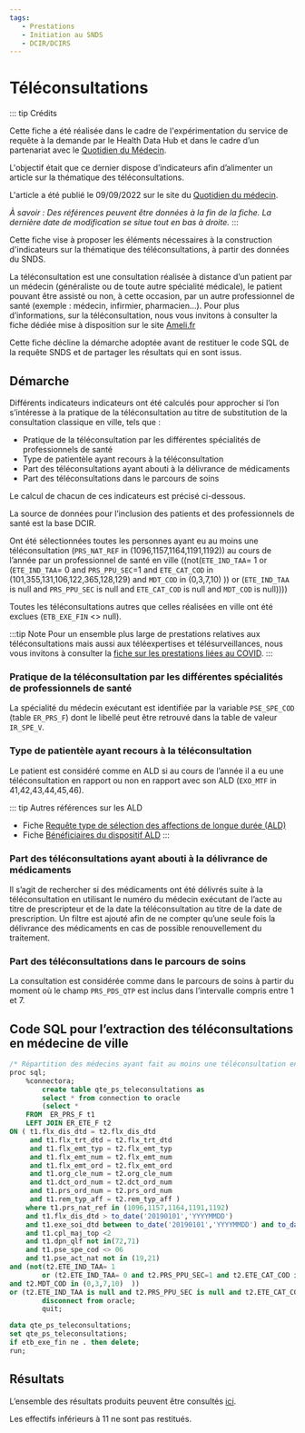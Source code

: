 ```yaml
---
tags:
   - Prestations
   - Initiation au SNDS
   - DCIR/DCIRS
---
```



# Téléconsultations
<!-- SPDX-License-Identifier: MPL-2.0 -->

<TagLinks />

::: tip Crédits

Cette fiche a été réalisée dans le cadre de l'expérimentation du service de requête à la demande par le Health Data Hub et dans le cadre d’un partenariat avec le [Quotidien du Médecin](https://www.health-data-hub.fr/quotidien-du-medecin).

L'objectif était que ce dernier dispose d’indicateurs afin d’alimenter un article sur la thématique des téléconsultations.

L'article a été publié le 09/09/2022 sur le site du [Quotidien du médecin](https://www.lequotidiendumedecin.fr/actus-medicales/politique-de-sante/qui-profite-le-boom-des-consultations-distance).

*À savoir : Des références peuvent être données à la fin de la fiche. La dernière date de modification se situe tout en bas à droite.*
::: 


Cette fiche vise à proposer les éléments nécessaires à la construction d'indicateurs sur la thématique des téléconsultations, à partir des données du SNDS.

La téléconsultation est une consultation réalisée à distance d’un patient par un médecin (généraliste ou de toute autre spécialité médicale), le patient pouvant être assisté ou non, à cette occasion, par un autre professionnel de santé (exemple : médecin, infirmier, pharmacien…). 
Pour plus d’informations, sur la téléconsultation, nous vous invitons à consulter la fiche dédiée mise à disposition sur le site [Ameli.fr](https://www.ameli.fr/assure/remboursements/rembourse/consultations-telemedecine/telemedecine/teleconsultation)

Cette fiche décline la démarche adoptée avant de restituer le code SQL de la requête SNDS et de partager les résultats qui en sont issus.

## Démarche
Différents indicateurs indicateurs ont été calculés pour approcher si l’on s’intéresse à la pratique de la téléconsultation au titre de substitution de la consultation classique en ville, tels que : 
- Pratique de la téléconsultation par les différentes spécialités de professionnels de santé
- Type de patientèle ayant recours à la téléconsultation
- Part des téléconsultations ayant abouti à la délivrance de médicaments
- Part des téléconsultations dans le parcours de soins

Le calcul de chacun de ces indicateurs est précisé ci-dessous.

La source de données pour l’inclusion des patients et des professionnels de santé est la base DCIR. 


Ont été sélectionnées toutes les personnes ayant eu au moins une téléconsultation (`PRS_NAT_REF` in (1096,1157,1164,1191,1192)) au cours de l’année par un professionnel de santé en ville ((not(`ETE_IND_TAA`= 1 or (`ETE_IND_TAA`= 0 and `PRS_PPU_SEC`=1 and `ETE_CAT_COD` in (101,355,131,106,122,365,128,129) and `MDT_COD` in (0,3,7,10)  )) or (`ETE_IND_TAA` is null and `PRS_PPU_SEC` is null and `ETE_CAT_COD` is null and `MDT_COD` is null))))

Toutes les téléconsultations autres que celles réalisées en ville ont été exclues (`ETB_EXE_FIN` <> null).


:::tip Note
Pour un ensemble plus large de prestations relatives aux téléconsultations mais aussi aux téléexpertises et télésurveillances, nous vous invitons à consulter la [fiche sur les prestations liées au COVID](prestation_covid.md).
::: 


### Pratique de la téléconsultation par les différentes spécialités de professionnels de santé
La spécialité du médecin exécutant est identifiée par la variable `PSE_SPE_COD` (table `ER_PRS_F`) dont le libellé peut être retrouvé dans la table de valeur `IR_SPE_V`.

### Type de patientèle ayant recours à la téléconsultation
Le patient est considéré comme en ALD si au cours de l’année il a eu une téléconsultation en rapport ou non en rapport avec son ALD (`EXO_MTF` in 41,42,43,44,45,46).


::: tip Autres références sur les ALD
- Fiche [Requête type de sélection des affections de longue durée (ALD)](requete_type_ald.md) 
- Fiche [Bénéficiaires du dispositif ALD](beneficiaires_ald.md)
::: 


### Part des téléconsultations ayant abouti à la délivrance de médicaments
Il s’agit de rechercher si des médicaments ont été délivrés suite à la téléconsultation en utilisant le numéro du médecin exécutant de l’acte au titre de prescripteur et de la date la téléconsultation  au titre de la date de prescription.
Un filtre est ajouté afin de ne compter qu’une seule fois la délivrance des médicaments en cas de possible renouvellement du traitement.

### Part des téléconsultations dans le parcours de soins
La consultation est considérée comme dans le parcours de soins à partir du moment où le champ `PRS_PDS_QTP` est inclus dans l’intervalle compris entre 1 et 7.


## Code SQL pour l’extraction des téléconsultations en médecine de ville
```sql
/* Répartition des médecins ayant fait au moins une téléconsultation en 2019*/
proc sql;
	%connectora;
		create table qte_ps_teleconsultations as 
	    select * from connection to oracle
		(select *
	FROM  ER_PRS_F t1
    LEFT JOIN ER_ETE_F t2 
ON ( t1.flx_dis_dtd = t2.flx_dis_dtd
     and t1.flx_trt_dtd = t2.flx_trt_dtd
     and t1.flx_emt_typ = t2.flx_emt_typ
     and t1.flx_emt_num = t2.flx_emt_num
     and t1.flx_emt_ord = t2.flx_emt_ord
     and t1.org_cle_num = t2.org_cle_num
     and t1.dct_ord_num = t2.dct_ord_num
     and t1.prs_ord_num = t2.prs_ord_num
     and t1.rem_typ_aff = t2.rem_typ_aff )
	where t1.prs_nat_ref in (1096,1157,1164,1191,1192)
	and t1.flx_dis_dtd > to_date('20190101','YYYYMMDD') 
	and t1.exe_soi_dtd between to_date('20190101','YYYYMMDD') and to_date('20191231','YYYYMMDD')
	and t1.cpl_maj_top <2
	and t1.dpn_qlf not in(72,71)
	and t1.pse_spe_cod <> 06
	and t1.pse_act_nat not in (19,21)
and (not(t2.ETE_IND_TAA= 1 
        or (t2.ETE_IND_TAA= 0 and t2.PRS_PPU_SEC=1 and t2.ETE_CAT_COD in (101,355,131,106,122,365,128,129) 
and t2.MDT_COD in (0,3,7,10)  ))
or (t2.ETE_IND_TAA is null and t2.PRS_PPU_SEC is null and t2.ETE_CAT_COD is null and t2.MDT_COD is null)));
		disconnect from oracle;
		quit;

data qte_ps_teleconsultations;
set qte_ps_teleconsultations;
if etb_exe_fin ne . then delete;
run;
```

## Résultats

L’ensemble des résultats produits peuvent être consultés [ici](/files/HDH/RequetealaDemande/202207_TELECONSULTATIONS_QDM_MPL-2.0.xlsx). 

Les effectifs inférieurs à 11 ne sont pas restitués.



